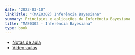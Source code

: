 ```yaml
---
date: "2023-03-10"
linkTitle: "(MAE0302) Inferência Bayesiana"
summary: Princípios e aplicações da Inferência Bayesiana
title: "MAE0302 - Inferência Bayesiana"
type: book
---
```


- [Notas de aula](https://github.com/rbstern/bayesian_inference_book/raw/master/book.pdf)
- [Vídeo-aulas](https://www.youtube.com/c/rafaelstern/playlists?view=50&sort=dd&shelf_id=2)